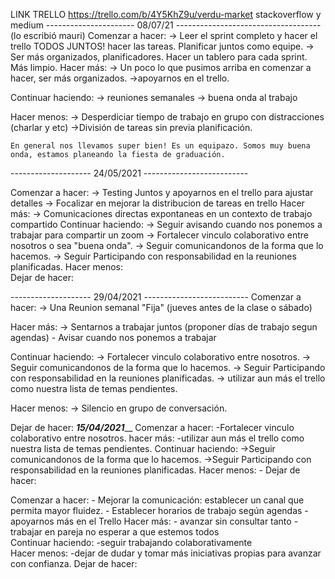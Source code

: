 LINK TRELLO https://trello.com/b/4Y5KhZ9u/verdu-market
stackoverflow y medium
---------------------- 08/07/21 ------------------------------------ (lo escribió mauri)
Comenzar a hacer: 
	-> Leer el sprint completo y hacer el trello TODOS JUNTOS! hacer las tareas. Planificar juntos como equipe. 
	-> Ser más organizados, planificadores. Hacer un tablero para cada sprint. Más limpio. 
Hacer más: 
	-> Un poco lo que pusimos arriba en comenzar a hacer, ser más organizados. 
	->apoyarnos en el trello. 

Continuar haciendo:
	-> reuniones semanales
	-> buena onda al trabajo 

Hacer menos: 
	-> Desperdiciar tiempo de trabajo en grupo con distracciones (charlar y etc)
	->División de tareas sin previa planificación. 

	En general nos llevamos super bien! Es un equipazo. Somos muy buena onda, estamos planeando la fiesta de graduación. 




--------------------  24/05/2021 --------------------------

Comenzar a hacer:
	-> Testing Juntos y apoyarnos en el trello para ajustar detalles
	-> Focalizar en mejorar la distribucion de tareas en trello
Hacer más: 
	-> Comunicaciones directas expontaneas  en un contexto de trabajo compartido
Continuar haciendo:
	-> Seguir avisando cuando nos ponemos a trabajar para compartir un zoom
	-> Fortalecer vinculo colaborativo entre nosotros
	 	o sea "buena onda".
	-> Seguir comunicandonos de la forma que lo hacemos.
	-> Seguir Participando con responsabilidad en la reuniones planificadas.
Hacer menos:	
Dejar de hacer:
	

--------------------  29/04/2021 --------------------------
Comenzar a hacer:
	-> Una Reunion semanal "Fija" (jueves antes de la clase o sábado)

Hacer más: 
	-> Sentarnos a trabajar juntos (proponer días de trabajo segun agendas)
		- Avisar cuando nos ponemos a trabajar

Continuar haciendo:
	-> Fortalecer vinculo colaborativo entre nosotros.
	-> Seguir comunicandonos de la forma que lo hacemos.
	-> Seguir Participando con responsabilidad en la reuniones planificadas.
	-> utilizar aun más el trello como nuestra lista de temas pendientes.	

Hacer menos:
	-> Silencio en grupo de conversación.

Dejar de hacer:
_______________________15/04/2021_________________________
Comenzar a hacer:
	-Fortalecer vinculo colaborativo entre nosotros.
hacer más: 
	-utilizar aun más el trello como nuestra lista de temas pendientes.
Continuar haciendo:
	->Seguir comunicandonos de la forma que lo hacemos.
	->Seguir Participando con responsabilidad en la reuniones planificadas.
Hacer menos:
	-
Dejar de hacer:



Comenzar a hacer:
	- Mejorar la comunicación: establecer un canal que permita mayor fluidez.
	- Establecer horarios de trabajo según agendas
	- apoyarnos más en el Trello
Hacer más:
	    - avanzar sin consultar tanto
	     - trabajar en pareja no esperar a que estemos todos		
Continuar haciendo:
		-seguir trabajando colaborativamente	
Hacer menos:
		-dejar de dudar y tomar más iniciativas propias para avanzar con confianza.
Dejar de hacer:


